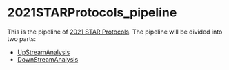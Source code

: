 # 2021STARProtocols_pipeline
This is the pipeline of [2021 STAR Protocols](https://doi.org/10.1016/j.xpro.2020.100289). The pipeline will be divided into two parts:

- [UpStreamAnalysis](UpStreamAnalysis/README.md)
- [DownStreamAnalysis](DownStreamAnalysis/README.md)
